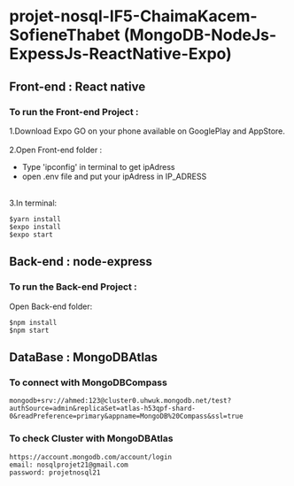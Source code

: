 # projet-nosql-IF5-ChaimaKacem-SofieneThabet (MongoDB-NodeJs-ExpessJs-ReactNative-Expo)

## Front-end : React native
### To run the Front-end Project :

1.Download Expo GO on your phone available on GooglePlay and AppStore.<br />
<br />
2.Open Front-end folder :<br />
- Type 'ipconfig' in terminal to get ipAdress
- open .env file and put your ipAdress in IP_ADRESS

<br />3.In terminal:
```
$yarn install
$expo install
$expo start
```

## Back-end : node-express
### To run the Back-end Project :

Open Back-end folder:
```
$npm install
$npm start
```
## DataBase : MongoDBAtlas

### To connect with MongoDBCompass
```
mongodb+srv://ahmed:123@cluster0.uhwuk.mongodb.net/test?authSource=admin&replicaSet=atlas-h53qpf-shard-0&readPreference=primary&appname=MongoDB%20Compass&ssl=true
```
### To check Cluster with MongoDBAtlas
```
https://account.mongodb.com/account/login
email: nosqlprojet21@gmail.com
password: projetnosql21
```
